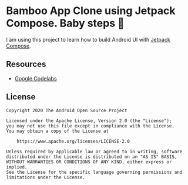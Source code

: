 # Bamboo App Clone using Jetpack Compose. Baby steps 🙂

I am using this project to learn how to build Android UI with [Jetpack Compose](https://developer.android.com/jetpack/compose). 

## Resources

* [Google Codelabs](https://developer.android.com/codelabs/jetpack-compose-layouts)



## License

```
Copyright 2020 The Android Open Source Project

Licensed under the Apache License, Version 2.0 (the "License");
you may not use this file except in compliance with the License.
You may obtain a copy of the License at

    https://www.apache.org/licenses/LICENSE-2.0

Unless required by applicable law or agreed to in writing, software
distributed under the License is distributed on an "AS IS" BASIS,
WITHOUT WARRANTIES OR CONDITIONS OF ANY KIND, either express or implied.
See the License for the specific language governing permissions and
limitations under the License.
```
